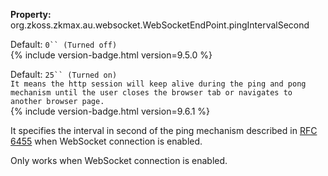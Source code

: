 **Property:**
org.zkoss.zkmax.au.websocket.WebSocketEndPoint.pingIntervalSecond

Default:  `0`` (Turned off)`  
{% include version-badge.html version=9.5.0 %}

Default:  `25`` (Turned on)`  
`It means the http session will keep alive during the ping and pong mechanism until the user closes the browser tab or navigates to another browser page.`  
{% include version-badge.html version=9.6.1 %}

It specifies the interval in second of the ping mechanism described in
[RFC 6455](https://tools.ietf.org/html/rfc6455#section-5.5.2) when
WebSocket connection is enabled.

Only works when WebSocket connection is enabled.
